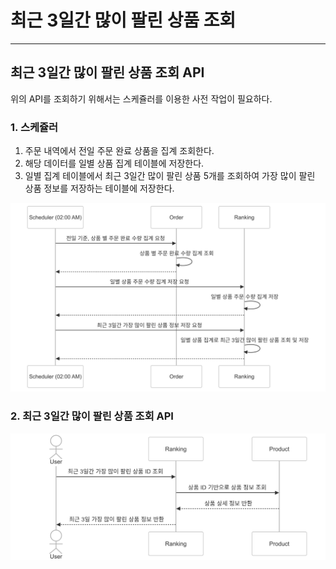 # 최근 3일간 많이 팔린 상품 조회
<hr>

## 최근 3일간 많이 팔린 상품 조회 API
위의 API를 조회하기 위해서는 스케쥴러를 이용한 사전 작업이 필요하다.

### 1. 스케쥴러
1. 주문 내역에서 전일 주문 완료 상품을 집계 조회한다.
2. 해당 데이터를 일별 상품 집계 테이블에 저장한다.
3. 일별 집계 테이블에서 최근 3일간 많이 팔린 상품 5개를 조회하여 가장 많이 팔린 상품 정보를 저장하는 테이블에 저장한다.

![베스트셀러_스케쥴러.png](/docs/image/베스트셀러_스케쥴러.png)

### 2. 최근 3일간 많이 팔린 상품 조회 API
![베스트셀러조회.png](/docs/image/베스트셀러조회.png)